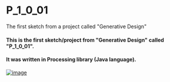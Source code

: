 # P_1_0_01
The first sketch from a project called "Generative Design"

#### This is the first sketch/project from "Generative Design" called "P_1_0_01". 
#### It was written in Processing library (Java language). 

[![image](https://github.com/locaall/P_1_0_01/assets/81446305/eef0d8f1-5f7e-4c02-bab1-d61a1b9d777e)](https://editor.p5js.org/generative-design/sketches/B1ec55pyE)
